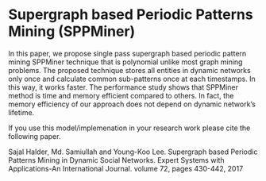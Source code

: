 #  Supergraph based Periodic Patterns Mining (SPPMiner)
In this paper, we propose single pass supergraph based periodic pattern mining SPPMiner technique that is polynomial unlike most graph mining problems. The proposed technique stores all entities in dynamic networks only once and calculate common sub-patterns once at each timestamps. In this way, it works faster. The performance study shows that SPPMiner method is time and memory efficient compared to others. In fact, the memory efficiency of our approach does not depend on dynamic network’s lifetime. 

If you use this model/implemenation in your research work please cite the following paper.

 Sajal Halder, Md. Samiullah and Young-Koo Lee. Supergraph based Periodic Patterns Mining in Dynamic Social Networks. Expert Systems with Applications-An International Journal. volume 72, pages 430-442, 2017
